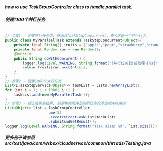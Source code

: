 ##### how to use TaskGroupController class to handle parallel task.

##### 创建1000个并行任务
```java

// 步骤1 - 创建并行任务类，继承自TaskStepConcurrent，表示这是一个并行行为
public class MyParallelTask extends TaskStepConcurrent<Object>{
	private final String[] fruits = {"apple","pear","strawberry","orange","pineapple","grape"};
	private final Random ran = new Random();
	@Override
	public String doWithConcurent() {
		logger.log(Level.WARNING, String.format("[并行任务]当前线程-[%s]", Thread.currentThread().getName()));
		return fruits[ran.nextInt(6)];
	}
}
// 步骤2 - 创建1000个并行任务
List<ITaskStepService<Object>> taskList = Lists.newArrayList();
for (int i = 1; i < 1000; i++) {
	taskList.add(new MyParallelTask());
}
// 步骤3 - 提交后拿到结果, 结果集的顺序是按照任务的添加顺序排序的
List<Object> list = TaskGroupController
					.me(5)
					.createDirectTaskList(taskList)
					.submitAndGetResult();
logger.log(Level.WARNING, String.format("Task size: %d", list.size()));


```

##### 更多例子请参照 src/test/java/com/webex/cloudservice/common/threads/Testing.java